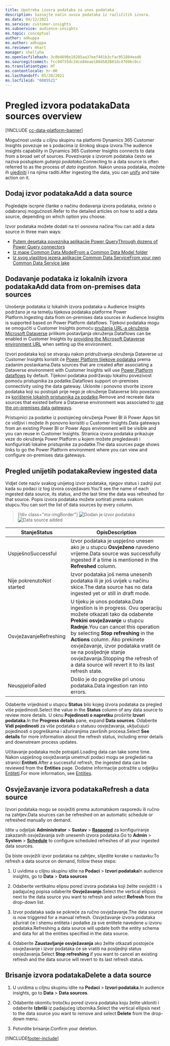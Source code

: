 ```yaml
---
title: Upotreba izvora podataka za unos podataka
description: Saznajte način uvoza podataka iz različitih izvora.
ms.date: 04/12/2021
ms.service: customer-insights
ms.subservice: audience-insights
ms.topic: conceptual
author: adkuppa
ms.author: adkuppa
ms.reviewer: mhart
manager: shellyha
ms.openlocfilehash: 3c0b4690e18285aa37eef481b3cfac951884ead6
ms.sourcegitcommit: fcc94f55dc2dce84eae188d582801dc47696c9cc
ms.translationtype: HT
ms.contentlocale: hr-HR
ms.lasthandoff: 05/20/2021
ms.locfileid: "6085521"
---
```

# <a name="data-sources-overview"></a><span data-ttu-id="7b591-103">Pregled izvora podataka</span><span class="sxs-lookup"><span data-stu-id="7b591-103">Data sources overview</span></span>

[!INCLUDE [cc-data-platform-banner](../includes/cc-data-platform-banner.md)]

<span data-ttu-id="7b591-104">Mogućnost uvida u ciljnu skupinu na platformi Dynamics 365 Customer Insights povezuje se s podacima iz širokog skupa izvora.</span><span class="sxs-lookup"><span data-stu-id="7b591-104">The audience insights capability in Dynamics 365 Customer Insights connects to data from a broad set of sources.</span></span> <span data-ttu-id="7b591-105">Povezivanje s izvorom podataka često se naziva postupkom *gutanja podataka*.</span><span class="sxs-lookup"><span data-stu-id="7b591-105">Connecting to a data source is often referred to as the process of *data ingestion*.</span></span> <span data-ttu-id="7b591-106">Nakon unosa podataka, možete ih [ujediniti](data-unification.md) i na njima raditi.</span><span class="sxs-lookup"><span data-stu-id="7b591-106">After ingesting the data, you can [unify](data-unification.md) and take action on it.</span></span>

## <a name="add-a-data-source"></a><span data-ttu-id="7b591-107">Dodaj izvor podataka</span><span class="sxs-lookup"><span data-stu-id="7b591-107">Add a data source</span></span>

<span data-ttu-id="7b591-108">Pogledajte iscrpne članke o načinu dodavanja izvora podataka, ovisno o odabranoj mogućnosti.</span><span class="sxs-lookup"><span data-stu-id="7b591-108">Refer to the detailed articles on how to add a data source, depending on which option you choose.</span></span>

<span data-ttu-id="7b591-109">Izvor podataka možete dodati na tri osnovna načina:</span><span class="sxs-lookup"><span data-stu-id="7b591-109">You can add a data source in three main ways:</span></span>

- [<span data-ttu-id="7b591-110">Putem desetaka poveznika aplikacije Power Query</span><span class="sxs-lookup"><span data-stu-id="7b591-110">Through dozens of Power Query connectors</span></span>](connect-power-query.md)
- [<span data-ttu-id="7b591-111">Iz mape Common Data Model</span><span class="sxs-lookup"><span data-stu-id="7b591-111">From a Common Data Model folder</span></span>](connect-common-data-model.md)
- [<span data-ttu-id="7b591-112">Iz svog vlastitog jezera aplikacije Common Data Service</span><span class="sxs-lookup"><span data-stu-id="7b591-112">From your own Common Data Service lake</span></span>](connect-common-data-service-lake.md)

## <a name="add-data-from-on-premises-data-sources"></a><span data-ttu-id="7b591-113">Dodavanje podataka iz lokalnih izvora podataka</span><span class="sxs-lookup"><span data-stu-id="7b591-113">Add data from on-premises data sources</span></span>

<span data-ttu-id="7b591-114">Unošenje podataka iz lokalnih izvora podataka u Audience Insights podržano je na temelju tijekova podataka platforme Power Platform.</span><span class="sxs-lookup"><span data-stu-id="7b591-114">Ingesting data from on-premises data sources in Audience Insights is supported based on Power Platform dataflows.</span></span> <span data-ttu-id="7b591-115">Tijekovi podataka mogu se omogućiti u Customer Insights pomoću [pružanja URL-a okruženja Microsoft Dataverse](manage-environments.md#create-an-environment-in-an-existing-organization) prilikom postavljanja okruženja.</span><span class="sxs-lookup"><span data-stu-id="7b591-115">Dataflows can be enabled in Customer Insights by [providing the Microsoft Dataverse environment URL](manage-environments.md#create-an-environment-in-an-existing-organization) when setting up the environment.</span></span>

<span data-ttu-id="7b591-116">Izvori podataka koji se stvaraju nakon pridruživanja okruženja Dataverse uz Customer Insights koristit će [Power Platform tijekove podataka](/power-query/dataflows/overview-dataflows-across-power-platform-dynamics-365) prema zadanim postavkama.</span><span class="sxs-lookup"><span data-stu-id="7b591-116">Data sources that are created after associating a Dataverse environment with Customer Insights will use [Power Platform dataflows](/power-query/dataflows/overview-dataflows-across-power-platform-dynamics-365) by default.</span></span> <span data-ttu-id="7b591-117">Tijekovi podataka podržavaju lokalnu povezivost pomoću pristupnika za podatke.</span><span class="sxs-lookup"><span data-stu-id="7b591-117">Dataflows support on-premises connectivity using the data gateway.</span></span> <span data-ttu-id="7b591-118">Uklonite i ponovno stvorite izvore podataka koji su postojali prije nego je okruženje Dataverse bilo povezano za [korištenje lokalnih pristupnika za podatke](/powerapps/maker/data-platform/using-dataflows-with-on-premises-data.md).</span><span class="sxs-lookup"><span data-stu-id="7b591-118">Remove and recreate data sources that existed before a Dataverse environment was associated to [use the on-premises data gateways](/powerapps/maker/data-platform/using-dataflows-with-on-premises-data.md).</span></span>

<span data-ttu-id="7b591-119">Pristupnici za podatke iz postojećeg okruženja Power BI ili Power Apps bit će vidljivi i možete ih ponovno koristiti u Customer Insights.</span><span class="sxs-lookup"><span data-stu-id="7b591-119">Data gateways from an existing Power BI or Power Apps environment will be visible and you can reuse in Customer Insights.</span></span> <span data-ttu-id="7b591-120">Stranica izvora podataka prikazuje veze do okruženja Power Platform u kojem možete pregledavati i konfigurirati lokalne pristupnike za podatke.</span><span class="sxs-lookup"><span data-stu-id="7b591-120">The data sources page shows links to go the Power Platform environment where you can view and configure on-premises data gateways.</span></span>

## <a name="review-ingested-data"></a><span data-ttu-id="7b591-121">Pregled unijetih podataka</span><span class="sxs-lookup"><span data-stu-id="7b591-121">Review ingested data</span></span>

<span data-ttu-id="7b591-122">Vidjet ćete naziv svakog unijetog izvor podataka, njegov status i zadnji put kada su podaci iz tog izvora osvježavani.</span><span class="sxs-lookup"><span data-stu-id="7b591-122">You'll see the name of each ingested data source, its status, and the last time the data was refreshed for that source.</span></span> <span data-ttu-id="7b591-123">Popis izvora podataka možete sortirati prema svakom stupcu.</span><span class="sxs-lookup"><span data-stu-id="7b591-123">You can sort the list of data sources by every column.</span></span>

> [!div class="mx-imgBorder"]
> <span data-ttu-id="7b591-124">![Dodan je izvor podataka](media/configure-data-datasource-added.png "Dodan je izvor podataka")</span><span class="sxs-lookup"><span data-stu-id="7b591-124">![Data source added](media/configure-data-datasource-added.png "Data source added")</span></span>

|<span data-ttu-id="7b591-125">Stanje</span><span class="sxs-lookup"><span data-stu-id="7b591-125">Status</span></span>  |<span data-ttu-id="7b591-126">Opis</span><span class="sxs-lookup"><span data-stu-id="7b591-126">Description</span></span>  |
|---------|---------|
|<span data-ttu-id="7b591-127">Uspješno</span><span class="sxs-lookup"><span data-stu-id="7b591-127">Successful</span></span>   |<span data-ttu-id="7b591-128">Izvor podataka je uspješno unesen ako je u stupcu **Osvježeno** navedeno vrijeme.</span><span class="sxs-lookup"><span data-stu-id="7b591-128">Data source was successfully ingested if a time is mentioned in the **Refreshed** column.</span></span>
|<span data-ttu-id="7b591-129">Nije pokrenuto</span><span class="sxs-lookup"><span data-stu-id="7b591-129">Not started</span></span>   |<span data-ttu-id="7b591-130">Izvor podataka još nema unesenih podataka ili je još uvijek u načinu skice.</span><span class="sxs-lookup"><span data-stu-id="7b591-130">The data source has no data ingested yet or still in draft mode.</span></span>         |
|<span data-ttu-id="7b591-131">Osvježavanje</span><span class="sxs-lookup"><span data-stu-id="7b591-131">Refreshing</span></span>    |<span data-ttu-id="7b591-132">U tijeku je unos podataka.</span><span class="sxs-lookup"><span data-stu-id="7b591-132">Data ingestion is in progress.</span></span> <span data-ttu-id="7b591-133">Ovu operaciju možete otkazati tako da odaberete **Prekini osvježavanje** u stupcu **Radnje**.</span><span class="sxs-lookup"><span data-stu-id="7b591-133">You can cancel this operation by selecting **Stop refreshing** in the **Actions** column.</span></span> <span data-ttu-id="7b591-134">Ako prekinete osvježavanje, izvor podataka vratit će se na posljednje stanje osvježavanja.</span><span class="sxs-lookup"><span data-stu-id="7b591-134">Stopping the refresh of a data source will revert it to its last refresh state.</span></span>       |
|<span data-ttu-id="7b591-135">Neuspjelo</span><span class="sxs-lookup"><span data-stu-id="7b591-135">Failed</span></span>     |<span data-ttu-id="7b591-136">Došlo je do pogreške pri unosu podataka.</span><span class="sxs-lookup"><span data-stu-id="7b591-136">Data ingestion ran into errors.</span></span>         |

<span data-ttu-id="7b591-137">Odaberite vrijednost u stupcu **Status** bilo kojeg izvora podataka za pregled više pojedinosti.</span><span class="sxs-lookup"><span data-stu-id="7b591-137">Select the value in the **Status** column of any data source to review more details.</span></span> <span data-ttu-id="7b591-138">U oknu **Pojedinosti o napretku** proširite **Izvori podataka**.</span><span class="sxs-lookup"><span data-stu-id="7b591-138">In the **Progress details** pane, expand **Data sources**.</span></span> <span data-ttu-id="7b591-139">Odaberite **Vidi pojedinosti** za više podataka o statusu osvježavanja, uključujući pojedinosti o pogreškama i ažuriranjima završnih procesa.</span><span class="sxs-lookup"><span data-stu-id="7b591-139">Select **See details** for more information about the refresh status, including error details and downstream process updates.</span></span>

<span data-ttu-id="7b591-140">Učitavanje podataka može potrajati.</span><span class="sxs-lookup"><span data-stu-id="7b591-140">Loading data can take some time.</span></span> <span data-ttu-id="7b591-141">Nakon uspješnog osvježavanja umetnuti podaci mogu se pregledati na stranici **Entiteti**.</span><span class="sxs-lookup"><span data-stu-id="7b591-141">After a successful refresh, the ingested data can be reviewed from the **Entities** page.</span></span> <span data-ttu-id="7b591-142">Dodatne informacije potražite u odjeljku [Entiteti](entities.md).</span><span class="sxs-lookup"><span data-stu-id="7b591-142">For more information, see [Entities](entities.md).</span></span>

## <a name="refresh-a-data-source"></a><span data-ttu-id="7b591-143">Osvježavanje izvora podataka</span><span class="sxs-lookup"><span data-stu-id="7b591-143">Refresh a data source</span></span>

<span data-ttu-id="7b591-144">Izvori podataka mogu se osvježiti prema automatskom rasporedu ili ručno na zahtjev.</span><span class="sxs-lookup"><span data-stu-id="7b591-144">Data sources can be refreshed on an automatic schedule or refreshed manually on demand.</span></span> 

<span data-ttu-id="7b591-145">Idite u odjeljak **Administrator** > **Sustav** > [**Raspored**](system.md#schedule-tab) za konfiguriranje zakazanih osvježavanja svih unesenih izvora podataka.</span><span class="sxs-lookup"><span data-stu-id="7b591-145">Go to **Admin** > **System** > [**Schedule**](system.md#schedule-tab) to configure scheduled refreshes of all your ingested data sources.</span></span>

<span data-ttu-id="7b591-146">Da biste osvježili izvor podataka na zahtjev, slijedite korake u nastavku:</span><span class="sxs-lookup"><span data-stu-id="7b591-146">To refresh a data source on demand, follow these steps:</span></span>

1. <span data-ttu-id="7b591-147">U uvidima u ciljnu skupinu idite na **Podaci** > **Izvori podataka**</span><span class="sxs-lookup"><span data-stu-id="7b591-147">In audience insights, go to **Data** > **Data sources**</span></span>

2. <span data-ttu-id="7b591-148">Odaberite vertikalnu elipsu pored izvora podataka koji želite osvježiti i s padajućeg popisa odaberite **Osvježavanje**.</span><span class="sxs-lookup"><span data-stu-id="7b591-148">Select the vertical ellipsis next to the data source you want to refresh and select **Refresh** from the drop-down list.</span></span>

3. <span data-ttu-id="7b591-149">Izvor podataka sada se pokreće za ručno osvježavanje.</span><span class="sxs-lookup"><span data-stu-id="7b591-149">The data source is now triggered for a manual refresh.</span></span> <span data-ttu-id="7b591-150">Osvježavanje izvora podataka ažurirat će i shemu entiteta i podatke za sve entitete navedene u izvoru podataka.</span><span class="sxs-lookup"><span data-stu-id="7b591-150">Refreshing a data source will update both the entity schema and data for all the entities specified in the data source.</span></span>

4. <span data-ttu-id="7b591-151">Odaberite **Zaustavljanje osvježavanja** ako želite otkazati postojeće osvježavanje i izvor podataka će se vratiti na posljednji status osvježavanja.</span><span class="sxs-lookup"><span data-stu-id="7b591-151">Select **Stop refreshing** if you want to cancel an existing refresh and the data source will revert to its last refresh status.</span></span>

## <a name="delete-a-data-source"></a><span data-ttu-id="7b591-152">Brisanje izvora podataka</span><span class="sxs-lookup"><span data-stu-id="7b591-152">Delete a data source</span></span>

1. <span data-ttu-id="7b591-153">U uvidima u ciljnu skupinu idite na **Podaci** > **Izvori podataka**.</span><span class="sxs-lookup"><span data-stu-id="7b591-153">In audience insights, go to **Data** > **Data sources**.</span></span>

2. <span data-ttu-id="7b591-154">Odaberite okomitu trotočku pored izvora podataka koju želite ukloniti i odaberite **Izbriši** iz padajućeg izbornika.</span><span class="sxs-lookup"><span data-stu-id="7b591-154">Select the vertical ellipsis next to the data source you want to remove and select **Delete** from the drop-down menu.</span></span>

3. <span data-ttu-id="7b591-155">Potvrdite brisanje.</span><span class="sxs-lookup"><span data-stu-id="7b591-155">Confirm your deletion.</span></span>


[!INCLUDE[footer-include](../includes/footer-banner.md)]
